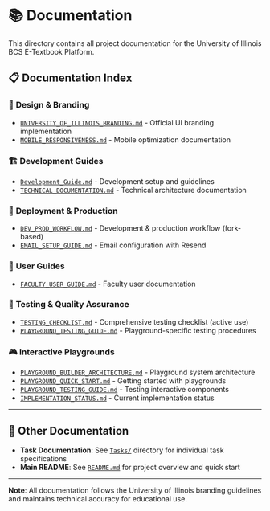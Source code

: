 # 📚 Documentation

This directory contains all project documentation for the University of Illinois BCS E-Textbook Platform.

## 📋 Documentation Index

### 🎨 **Design & Branding**
- [`UNIVERSITY_OF_ILLINOIS_BRANDING.md`](UNIVERSITY_OF_ILLINOIS_BRANDING.md) - Official UI branding implementation
- [`MOBILE_RESPONSIVENESS.md`](MOBILE_RESPONSIVENESS.md) - Mobile optimization documentation

### 🏗️ **Development Guides**
- [`Development_Guide.md`](Development_Guide.md) - Development setup and guidelines
- [`TECHNICAL_DOCUMENTATION.md`](TECHNICAL_DOCUMENTATION.md) - Technical architecture documentation

### 🚀 **Deployment & Production**
- [`DEV_PROD_WORKFLOW.md`](DEV_PROD_WORKFLOW.md) - Development & production workflow (fork-based)
- [`EMAIL_SETUP_GUIDE.md`](EMAIL_SETUP_GUIDE.md) - Email configuration with Resend

### 👥 **User Guides**
- [`FACULTY_USER_GUIDE.md`](FACULTY_USER_GUIDE.md) - Faculty user documentation

### 🧪 **Testing & Quality Assurance**
- [`TESTING_CHECKLIST.md`](TESTING_CHECKLIST.md) - Comprehensive testing checklist (active use)
- [`PLAYGROUND_TESTING_GUIDE.md`](PLAYGROUND_TESTING_GUIDE.md) - Playground-specific testing procedures

### 🎮 **Interactive Playgrounds**
- [`PLAYGROUND_BUILDER_ARCHITECTURE.md`](PLAYGROUND_BUILDER_ARCHITECTURE.md) - Playground system architecture
- [`PLAYGROUND_QUICK_START.md`](PLAYGROUND_QUICK_START.md) - Getting started with playgrounds
- [`PLAYGROUND_TESTING_GUIDE.md`](PLAYGROUND_TESTING_GUIDE.md) - Testing interactive components
- [`IMPLEMENTATION_STATUS.md`](IMPLEMENTATION_STATUS.md) - Current implementation status

---

## 📁 **Other Documentation**

- **Task Documentation**: See [`Tasks/`](../Tasks/) directory for individual task specifications
- **Main README**: See [`README.md`](../README.md) for project overview and quick start

---

**Note**: All documentation follows the University of Illinois branding guidelines and maintains technical accuracy for educational use.
